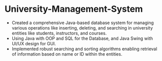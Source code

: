 # University-Management-System
- Created a comprehensive Java-based database system for managing various operations like inserting, deleting, and searching in university entities like students, instructors, and courses. 
- Using Java with OOP and SQL for the Database, and Java Swing with UI/UX design for GUI. 
- Implemented robust searching and sorting algorithms enabling retrieval of information based on name or ID within the entities.


